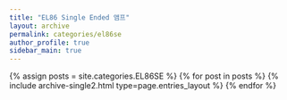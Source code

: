 ```yaml
---
title: "EL86 Single Ended 앰프"
layout: archive
permalink: categories/el86se
author_profile: true
sidebar_main: true
---
```



{% assign posts = site.categories.EL86SE %}
{% for post in posts %} {% include archive-single2.html type=page.entries_layout %} {% endfor %}